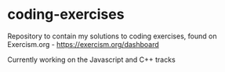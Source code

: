 # coding-exercises

Repository to contain my solutions to coding exercises, found on Exercism.org - https://exercism.org/dashboard

Currently working on the Javascript and C++ tracks
